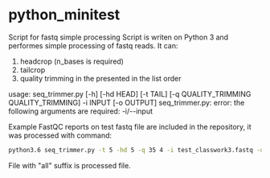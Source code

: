 # python_minitest
Script for fastq simple processing
Script is writen on Python 3 and performes simple processing of fastq reads.
It can:
1. headcrop (n_bases is required)
2. tailcrop
3. quality trimming
          in the presented in the list order



usage: seq_trimmer.py [-h] [-hd HEAD] [-t TAIL]
                      [-q QUALITY_TRIMMING QUALITY_TRIMMING] -i INPUT
                      [-o OUTPUT]
seq_trimmer.py: error: the following arguments are required: -i/--input

Example FastQC reports on test fastq file are included in the repository, it was processed with command:
```bash
python3.6 seq_trimmer.py -t 5 -hd 5 -q 35 4 -i test_classwork3.fastq -o test_file3_all.fastq
```
File with "all" suffix is processed file.



